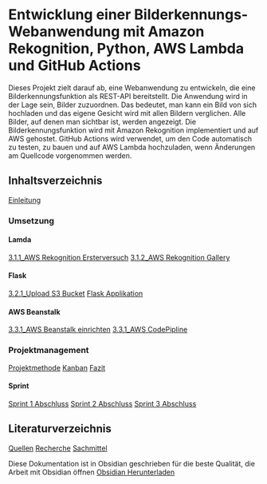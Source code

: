 # Entwicklung einer Bilderkennungs-Webanwendung mit Amazon Rekognition, Python, AWS Lambda und GitHub Actions


Dieses Projekt zielt darauf ab, eine Webanwendung zu entwickeln, die eine Bilderkennungsfunktion als REST-API bereitstellt. Die Anwendung wird in der Lage sein, Bilder zuzuordnen. Das bedeutet, man kann ein Bild von sich hochladen und das eigene Gesicht wird mit allen Bildern verglichen. Alle Bilder, auf denen man sichtbar ist, werden angezeigt. Die Bilderkennungsfunktion wird mit Amazon Rekognition implementiert und auf AWS gehostet. GitHub Actions wird verwendet, um den Code automatisch zu testen, zu bauen und auf AWS Lambda hochzuladen, wenn Änderungen am Quellcode vorgenommen werden.



## Inhaltsverzeichnis

[Einleitung](docs/1_Einleitung/readme.md)
### Umsetzung
#### Lamda
[3.1.1_AWS Rekognition Ersterversuch](docs/3_Umsetzung/3.1_Lamda%20Function/3.1.1_AWS%20Rekognition%20Ersterversuch.md)
[3.1.2_AWS  Rekognition Gallery](docs/3_Umsetzung/3.1_Lamda%20Function/3.1.2_AWS%20%20Rekognition%20Gallery.md)
#### Flask
[3.2.1_Upload S3 Bucket](docs/3_Umsetzung/3.2_Flask/3.2.1_Upload%20S3%20Bucket.md)
[Flask Applikation](docs/3_Umsetzung/3.2_Flask/3.2.2_Flask%20Applikation.md)
#### AWS Beanstalk
[3.3.1_AWS Beanstalk einrichten](docs/3_Umsetzung/3.3_AWS%20Beanstalk/3.3.1_AWS%20Beanstalk%20einrichten.md)
[3.3.1_AWS CodePipline](docs/3_Umsetzung/3.3_AWS%20Beanstalk/3.3.1_AWS%20CodePipline.md)
### Projektmanagement
[Projektmethode](docs/2_Projektorganisation/Projektmethode.md)
[Kanban](docs/2_Projektorganisation/Kanban.md)
[Fazit](docs/2_Projektorganisation/Fazit.md)
#### Sprint 
[Sprint 1 Abschluss](docs/2_Projektorganisation/Sprints/Sprint%201%20Abschluss.md)
[Sprint 2 Abschluss](docs/2_Projektorganisation/Sprints/Sprint%202%20Abschluss.md)
[Sprint 3 Abschluss](docs/2_Projektorganisation/Sprints/Sprint%203%20Abschluss.md)

## Literaturverzeichnis
[Quellen](Anhang/Quellen.md)
[Recherche](Anhang/Recherche.md)
[Sachmittel](Anhang/Sachmittel.md)









Diese Dokumentation ist in Obsidian geschrieben für die beste Qualität, die Arbeit mit Obsidian öffnen [Obsidian Herunterladen](https://obsidian.md/)